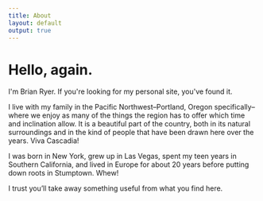 ```yaml
---
title: About
layout: default
output: true
---
```


# Hello, again.

I'm Brian Ryer. If you're looking for my personal site, you've found it.

I live with my family in the Pacific Northwest–Portland, Oregon specifically–where we enjoy as many of the things the region has to offer which time and inclination allow. It is a beautiful part of the country, both in its natural surroundings and in the kind of people that have been drawn here over the years. Viva Cascadia!

I was born in New York, grew up in Las Vegas, spent my teen years in Southern California, and lived in Europe for about 20 years before putting down roots in Stumptown. Whew!

I trust you’ll take away something useful from what you find here. 
